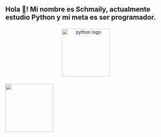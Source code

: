 <h2 align="left">Hola 👋! Mi nombre es Schmaily, actualmente estudio Python y mi meta es ser programador.</h2>

###

<div align="center">
  <img src="https://cdn.jsdelivr.net/gh/devicons/devicon/icons/python/python-original.svg" height="150" alt="python logo"  />
</div>

###


###

<img align="center" height="150" src="https://i0.wp.com/www.gibizilla.com.br/wp-content/uploads/2023/01/This_Is_Fine_01.jpg?w=1630&ssl=1"  />

###

###
